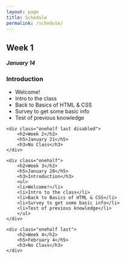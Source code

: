 ```yaml
---
layout: page
title: Schedule
permalink: /schedule/
---
```


<div class="clearfix">
    <div class="onehalf">
        <h2>Week 1</h2>
        <h5>January 14</h5>
        <h3>Introduction</h3>
        <ul>
        <li>Welcome!</li>
        <li>Intro to the class</li>
        <li>Back to Basics of HTML & CSS</li>
        <li>Survey to get some basic info</li>
        <li>Test of previous knowledge</li>
        </ul>
    </div>

    <div class="onehalf last disabled">
        <h2>Week 2</h2>
        <h5>January 21</h5>
        <h3>No Class</h3>
    </div>

    <div class="onehalf">
        <h2>Week 3</h2>
        <h5>January 28</h5>
        <h3>Introduction</h3>
        <ul>
        <li>Welcome!</li>
        <li>Intro to the class</li>
        <li>Back to Basics of HTML & CSS</li>
        <li>Survey to get some basic info</li>
        <li>Test of previous knowledge</li>
        </ul>
    </div>

    <div class="onehalf last">
        <h2>Week 4</h2>
        <h5>February 4</h5>
        <h3>No Class</h3>
    </div>

    
</div>